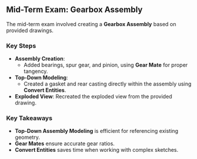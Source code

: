 ## **Mid-Term Exam: Gearbox Assembly**  

The mid-term exam involved creating a **Gearbox Assembly** based on provided drawings.  

### **Key Steps**  
- **Assembly Creation**:  
  - Added bearings, spur gear, and pinion, using **Gear Mate** for proper tangency.  
- **Top-Down Modeling**:  
  - Created a gasket and rear casting directly within the assembly using **Convert Entities**.  
- **Exploded View**: Recreated the exploded view from the provided drawing.  

### **Key Takeaways**  
- **Top-Down Assembly Modeling** is efficient for referencing existing geometry.  
- **Gear Mates** ensure accurate gear ratios.  
- **Convert Entities** saves time when working with complex sketches.  
